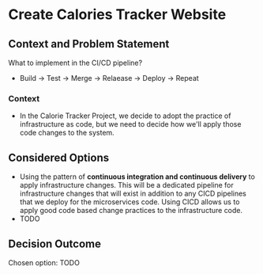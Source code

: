 # Create Calories Tracker Website

## Context and Problem Statement
What to implement in the CI/CD pipeline? 
- Build -> Test -> Merge -> Relaease -> Deploy -> Repeat

### Context
- In the Calorie Tracker Project, we decide to adopt the practice of infrastructure as code, but we need to decide how we'll apply those code changes to the system.

## Considered Options

* Using the pattern of **continuous integration and continuous delivery** to apply infrastructure changes. This will be a dedicated pipeline for infrastructure changes that will exist in addition to any CICD pipelines that we deploy for the microservices code. Using CICD allows us to apply good code based change practices to the infrastructure code.
* TODO

## Decision Outcome

Chosen option: TODO
